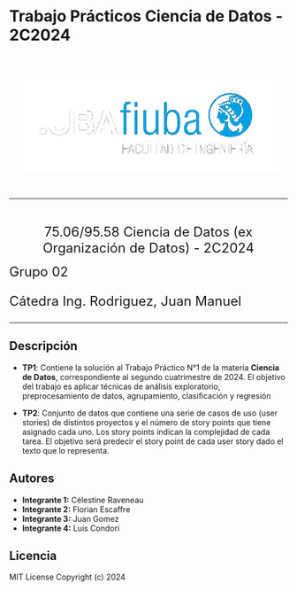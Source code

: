 # Trabajo Prácticos Ciencia de Datos - 2C2024

<br>
<p align="center">
  <!---<img src="https://www.estudiaradistancia.com.ar/logos/original/logo-universidad-de-buenos-aires.webp" height=80 />--->
  <img src="https://raw.githubusercontent.com/MiguelV5/MiguelV5/main/misc/logofiubatransparent_partialwhite.png" height="180"/>
</p>
<br>

---

<br>
<p align="center">
<font size="+2">
75.06/95.58 Ciencia de Datos (ex Organización de Datos) - 2C2024

Grupo 02

Cátedra Ing. Rodriguez, Juan Manuel

</font>
</p>

---

## Descripción

- **TP1**: Contiene la solución al Trabajo Práctico N°1 de la materia **Ciencia de Datos**, correspondiente al segundo cuatrimestre de 2024. El objetivo del trabajo es aplicar técnicas de análisis exploratorio, preprocesamiento de datos, agrupamiento, clasificación y regresión

- **TP2**: Conjunto de datos que contiene una serie de casos de uso (user stories) de distintos proyectos y el número de story points que tiene asignado cada
uno. Los story points indican la complejidad de cada tarea. El objetivo será predecir el story point de cada user story dado el texto que lo representa.


## Autores

- **Integrante 1:** Célestine Raveneau
- **Integrante 2:** Florian Escaffre
- **Integrante 3:** Juan Gomez
- **Integrante 4:** Luis Condori

## Licencia
MIT License
Copyright (c) 2024